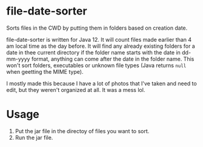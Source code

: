 # file-date-sorter
Sorts files in the CWD by putting them in folders based on creation date.

file-date-sorter is written for Java 12. It will count files made earlier than 4 am local time as the day before. It will find any already existing folders for a date in thee current directory if the folder name starts with the date in dd-mm-yyyy format, anything can come after the date in the folder name. This won't sort folders, executables or unknown file types (Java returns `null` when geetting the MIME type).

I mostly made this because I have a lot of photos that I've taken and need to edit, but they weren't organized at all. It was a mess lol.
# Usage
1. Put the jar file in the directoy of files you want to sort.
2. Run the jar file.
